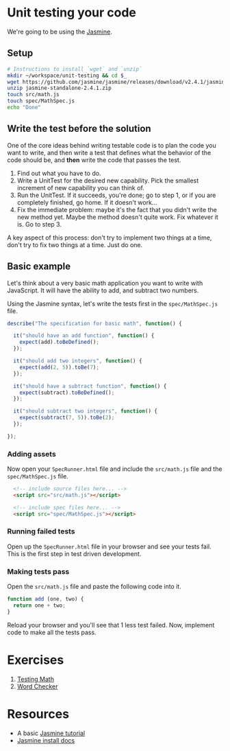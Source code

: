 # Unit testing your code

We're going to be using the [Jasmine](https://jasmine.github.io/2.4/introduction.html).

## Setup

```bash
# Instructions to install `wget` and `unzip`
mkdir ~/workspace/unit-testing && cd $_
wget https://github.com/jasmine/jasmine/releases/download/v2.4.1/jasmine-standalone-2.4.1.zip
unzip jasmine-standalone-2.4.1.zip
touch src/math.js
touch spec/MathSpec.js
echo "Done"
```

## Write the test before the solution

One of the core ideas behind writing testable code is to plan the code you want to write, and then write a test that defines what the behavior of the code should be, and **then** write the code that passes the test.

1. Find out what you have to do.
1. Write a UnitTest for the desired new capability. Pick the smallest increment of new capability you can think of.
1. Run the UnitTest. If it succeeds, you're done; go to step 1, or if you are completely finished, go home. If it doesn't work...
1. Fix the immediate problem: maybe it's the fact that you didn't write the new method yet. Maybe the method doesn't quite work. Fix whatever it is. Go to step 3.

A key aspect of this process: don't try to implement two things at a time, don't try to fix two things at a time. Just do one.

## Basic example

Let's think about a very basic math application you want to write with JavaScript. It will have the ability to add, and subtract two numbers.

Using the Jasmine syntax, let's write the tests first in the `spec/MathSpec.js` file.

```js
describe("The specification for basic math", function() {

  it("should have an add function", function() {
    expect(add).toBeDefined();
  });

  it("should add two integers", function() {
    expect(add(2, 5)).toBe(7);
  });

  it("should have a subtract function", function() {
    expect(subtract).toBeDefined();
  });

  it("should subtract two integers", function() {
    expect(subtract(7, 5)).toBe(2);
  });

});
```

### Adding assets

Now open your `SpecRunner.html` file and include the `src/math.js` file and the `spec/MathSpec.js` file.

```html
  <!-- include source files here... -->
  <script src="src/math.js"></script>

  <!-- include spec files here... -->
  <script src="spec/MathSpec.js"></script>
```

### Running failed tests

Open up the `SpecRunner.html` file in your browser and see your tests fail. This is the first step in test driven development.

### Making tests pass

Open the `src/math.js` file and paste the following code into it.

```js
function add (one, two) {
  return one + two;
}
```

Reload your browser and you'll see that 1 less test failed. Now, implement code to make all the tests pass.

# Exercises

1. [Testing Math](../exercises/MJ_TESTING_MATH.md)
1. [Word Checker](../exercises/MJ_TESTING_WORD_CHECKER.md)

# Resources

* A basic [Jasmine tutorial](http://evanhahn.com/how-do-i-jasmine/)
* [Jasmine install docs](https://github.com/jasmine/jasmine#installation)
